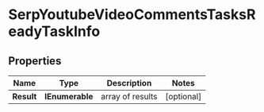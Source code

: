 # SerpYoutubeVideoCommentsTasksReadyTaskInfo


## Properties

| Name | Type | Description | Notes |
|------------ | ------------- | ------------- | -------------|
**Result** | **IEnumerable<SerpYoutubeVideoCommentsTasksReadyResultInfo>** | array of results |[optional]|